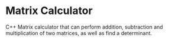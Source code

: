 # Matrix Calculator

C++ Matrix calculator that can perform addition, subtraction and multiplication of two matrices, as well
as find a determinant.